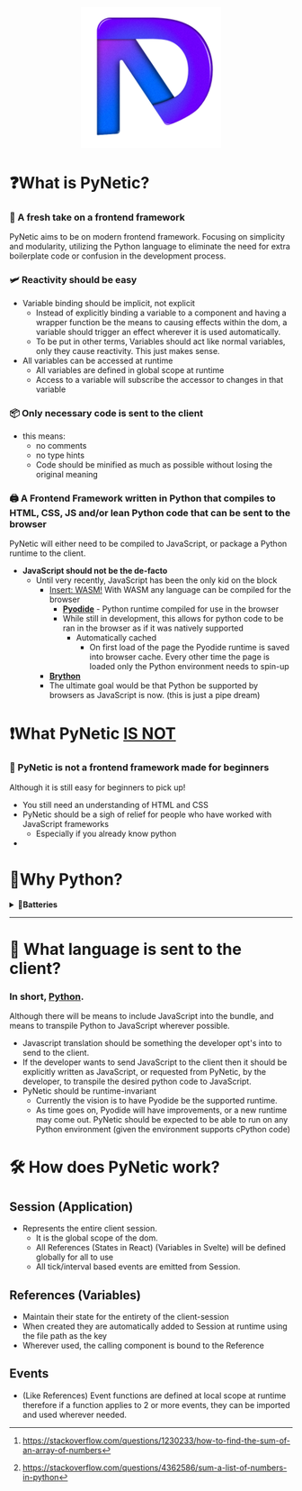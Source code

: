 <p align="center">
  <a href="https://github.com/Jabbey92/pynetic">
    <img height="250" src="assets/icon.png">
  </a>
</p>

# ❓What is PyNetic?
### 🍃 A fresh take on a frontend framework
PyNetic aims to be on modern frontend framework. Focusing on simplicity and modularity, utilizing the Python language to eliminate the need for extra boilerplate code or confusion in the development process.

### 🛩️ Reactivity should be easy
  - Variable binding should be implicit, not explicit
     - Instead of explicitly binding a variable to a component and having a wrapper function be the means to causing effects within the dom, a variable should trigger an effect wherever it is used automatically. 
     - To be put in other terms, Variables should act like normal variables, only they cause reactivity. This just makes sense.
  - All variables can be accessed at runtime
    - All variables are defined in global scope at runtime
    - Access to a variable will subscribe the accessor to changes in that variable
### 📦 Only necessary code is sent to the client
  - this means:
    -  no comments
    -  no type hints
    -  Code should be minified as much as possible without losing the original meaning
### 🖨️ A Frontend Framework written in Python that compiles to HTML, CSS, JS and/or lean Python code that can be sent to the browser
PyNetic will either need to be compiled to JavaScript, or package a Python runtime to the client.
  - <b>JavaScript should not be the de-facto</b>
    - Until very recently, JavaScript has been the only kid on the block
      - <ins>Insert: WASM!</ins> With WASM any language can be compiled for the browser
        - <ins>**[Pyodide](https://pyodide.org/en/stable/)**</ins> - Python runtime compiled for use in the browser
        - While still in development, this allows for python code to be ran in the browser as if it was natively supported
          - Automatically cached
            - On first load of the page the Pyodide runtime is saved into browser cache. Every other time the page is loaded only the Python environment needs to spin-up
      - <ins>**[Brython]()**</ins>
      - The ultimate goal would be that Python be supported by browsers as JavaScript is now. (this is just a pipe dream)

# ❗What PyNetic <ins>IS NOT</ins>
### 🍼 PyNetic is not a frontend framework made for beginners
Although it is still easy for beginners to pick up!
- You still need an understanding of HTML and CSS
- PyNetic should be a sigh of relief for people who have worked with JavaScript frameworks
  -  Especially if you already know python
-  

# 🤷Why Python?
<details>
<summary>
🔋<b>Batteries</b>
</summary>

Javascript is a great tool, but it is not *"batteries-included"*.

*Batteries being standard functions or implementations of common functions that are already built into the language itself*

<ins>Consider the following:</ins>
> You have an iterable or array of numbers that you want to get the sum of:
### Summing in JavaScript,
You would need to implement this yourself.
Starting off, just a search for "js sum array" in the browser gives many different implementations of this.
The top rated answer (at the time of writing this) looks as follows:
```js
const sum = nums.reduce((partialSum, a) => partialSum + a, 0);
```
<sup>Reference [^1]</sup>

This can cause confusion, as one frameworks or one developer's way of summing an array can easily be
completely different from another's.

### Summing in Python,
This functionality is already builtin to the language as part of the standard library.
Therefore, the code for producing the sum of an array (`list` in python) is already done for you.
There is no need to lookup how something as trivial as a sum of an array is performed because it's already
documented in the python documentation and will always produce the same output
```py
sum(nums)
```
<sup>Reference [^2]</sup>

This means you as the developer do not need to send to the client your code to the client 
because it's already done for you.
</details>

---
# 🔀 What language is sent to the client?
### In short, <ins>Python</ins>. 
Although there will be means to include JavaScript into the bundle, and means to transpile Python to JavaScript wherever possible.
- Javascript translation should be something the developer opt's into to send to the client.
- If the developer wants to send JavaScript to the client then it should be explicitly written as JavaScript, or requested from PyNetic, by the developer, to transpile the desired python code to JavaScript.
- PyNetic should be runtime-invariant
    - Currently the vision is to have Pyodide be the supported runtime.
    - As time goes on, Pyodide will have improvements, or a new runtime may come out. PyNetic should be expected to be able to run on any Python environment (given the environment supports cPython code)

# 🛠️ ️How does PyNetic work?

## Session (Application)
- Represents the entire client session.
  - It is the global scope of the dom.
  - All References (States in React) (Variables in Svelte) will be defined globally for all to use
  - All tick/interval based events are emitted from Session.

## References (Variables)
- Maintain their state for the entirety of the client-session
- When created they are automatically added to Session at runtime
using the file path as the key
- Wherever used, the calling component is bound to the Reference

## Events
- (Like References) Event functions are defined at local scope at runtime therefore if a function applies to 2 or more events, they can be imported and used wherever needed.

[^1]: https://stackoverflow.com/questions/1230233/how-to-find-the-sum-of-an-array-of-numbers
[^2]: https://stackoverflow.com/questions/4362586/sum-a-list-of-numbers-in-python
